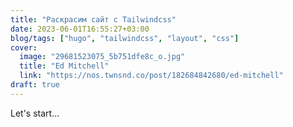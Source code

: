 ```yaml
---
title: "Раскрасим сайт с Tailwindcss"
date: 2023-06-01T16:55:27+03:00
blog/tags: ["hugo", "tailwindcss", "layout", "css"]
cover: 
  image: "29681523075_5b751dfe8c_o.jpg"
  title: "Ed Mitchell"
  link: "https://nos.twnsnd.co/post/182684842680/ed-mitchell"
draft: true
---
```


Let's start...
